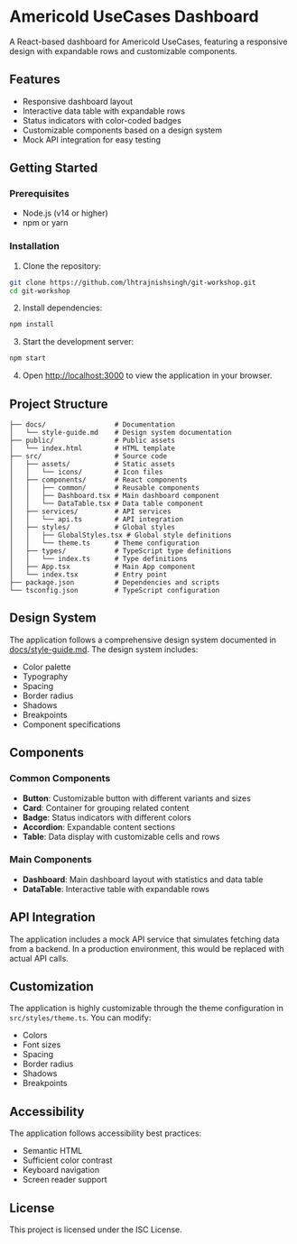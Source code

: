 # Americold UseCases Dashboard

A React-based dashboard for Americold UseCases, featuring a responsive design with expandable rows and customizable components.

## Features

- Responsive dashboard layout
- Interactive data table with expandable rows
- Status indicators with color-coded badges
- Customizable components based on a design system
- Mock API integration for easy testing

## Getting Started

### Prerequisites

- Node.js (v14 or higher)
- npm or yarn

### Installation

1. Clone the repository:
```bash
git clone https://github.com/lhtrajnishsingh/git-workshop.git
cd git-workshop
```

2. Install dependencies:
```bash
npm install
```

3. Start the development server:
```bash
npm start
```

4. Open [http://localhost:3000](http://localhost:3000) to view the application in your browser.

## Project Structure

```
├── docs/                 # Documentation
│   └── style-guide.md    # Design system documentation
├── public/               # Public assets
│   └── index.html        # HTML template
├── src/                  # Source code
│   ├── assets/           # Static assets
│   │   └── icons/        # Icon files
│   ├── components/       # React components
│   │   ├── common/       # Reusable components
│   │   ├── Dashboard.tsx # Main dashboard component
│   │   └── DataTable.tsx # Data table component
│   ├── services/         # API services
│   │   └── api.ts        # API integration
│   ├── styles/           # Global styles
│   │   ├── GlobalStyles.tsx # Global style definitions
│   │   └── theme.ts      # Theme configuration
│   ├── types/            # TypeScript type definitions
│   │   └── index.ts      # Type definitions
│   ├── App.tsx           # Main App component
│   └── index.tsx         # Entry point
├── package.json          # Dependencies and scripts
└── tsconfig.json         # TypeScript configuration
```

## Design System

The application follows a comprehensive design system documented in [docs/style-guide.md](docs/style-guide.md). The design system includes:

- Color palette
- Typography
- Spacing
- Border radius
- Shadows
- Breakpoints
- Component specifications

## Components

### Common Components

- **Button**: Customizable button with different variants and sizes
- **Card**: Container for grouping related content
- **Badge**: Status indicators with different colors
- **Accordion**: Expandable content sections
- **Table**: Data display with customizable cells and rows

### Main Components

- **Dashboard**: Main dashboard layout with statistics and data table
- **DataTable**: Interactive table with expandable rows

## API Integration

The application includes a mock API service that simulates fetching data from a backend. In a production environment, this would be replaced with actual API calls.

## Customization

The application is highly customizable through the theme configuration in `src/styles/theme.ts`. You can modify:

- Colors
- Font sizes
- Spacing
- Border radius
- Shadows
- Breakpoints

## Accessibility

The application follows accessibility best practices:

- Semantic HTML
- Sufficient color contrast
- Keyboard navigation
- Screen reader support

## License

This project is licensed under the ISC License.
